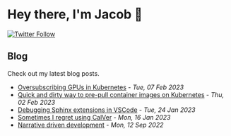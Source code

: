 # Hey there, I'm Jacob 👋
[![Twitter Follow](https://img.shields.io/twitter/follow/_jacobtomlinson?style=social)](https://twitter.com/_jacobtomlinson)

## Blog

Check out my latest blog posts.

- [Oversubscribing GPUs in Kubernetes](https://jacobtomlinson.dev/posts/2023/oversubscribing-gpus-in-kubernetes/) - *Tue, 07 Feb 2023*
- [Quick and dirty way to pre-pull container images on Kubernetes](https://jacobtomlinson.dev/posts/2023/quick-and-dirty-way-to-pre-pull-container-images-on-kubernetes/) - *Thu, 02 Feb 2023*
- [Debugging Sphinx extensions in VSCode](https://jacobtomlinson.dev/posts/2023/debugging-sphinx-extensions-in-vscode/) - *Tue, 24 Jan 2023*
- [Sometimes I regret using CalVer](https://jacobtomlinson.dev/posts/2023/sometimes-i-regret-using-calver/) - *Mon, 16 Jan 2023*
- [Narrative driven development](https://jacobtomlinson.dev/posts/2022/narrative-driven-development/) - *Mon, 12 Sep 2022*

